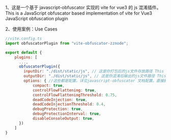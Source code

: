 1、这是一个基于 javascript-obfuscator 实现的 vite for vue3 的 js 混淆插件。This is a JavaScript obfuscator based implementation of vite for Vue3 JavaScript obfuscation plugin

2、使用案例：Use Cases

```js
//vite.config.ts
import obfuscatorPlugin from "vite-obfuscator-zznode";

export default {
    plugins: [
      ...,
      obfuscatorPlugin({
      	inputDir: "./dist/static/js", // 这是你打包后的js文件存放路径 This is the storage path for your packaged JavaScript file
      	outputDir: "./dist/static/js", // 这是你混淆后输出的js文件路径 This is the path to the JavaScript file that you output after confusion
      	options: { //这些都是配置。详见javascript-obfuscator 文档配置。直接搬运过来即刻。 These are all configurations. Please refer to the JavaScript obfuscator documentation for configuration details. Directly transport it over immediately
        	compact: true,
        	controlFlowFlattening: true,
        	controlFlowFlatteningThreshold: 0.75,
        	deadCodeInjection: true,
        	deadCodeInjectionThreshold: 0.4,
        	debugProtection: true,
        	debugProtectionInterval: true,
        	disableConsoleOutput: true,
      })
    ]
}


```
